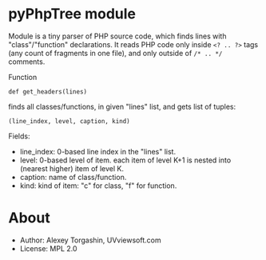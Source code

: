 # pyPhpTree module

Module is a tiny parser of PHP source code, which finds lines with "class"/"function" declarations. It reads PHP code only inside `<? .. ?>` tags (any count of fragments in one file), and only outside of `/* .. */` comments.

Function

    def get_headers(lines)
  
finds all classes/functions, in given "lines" list, and gets list of tuples:

    (line_index, level, caption, kind)
  
Fields:

- line_index: 0-based line index in the "lines" list.
- level: 0-based level of item. each item of level K+1 is nested into (nearest higher) item of level K.
- caption: name of class/function.
- kind: kind of item: "c" for class, "f" for function.

# About

- Author: Alexey Torgashin, UVviewsoft.com 
- License: MPL 2.0
